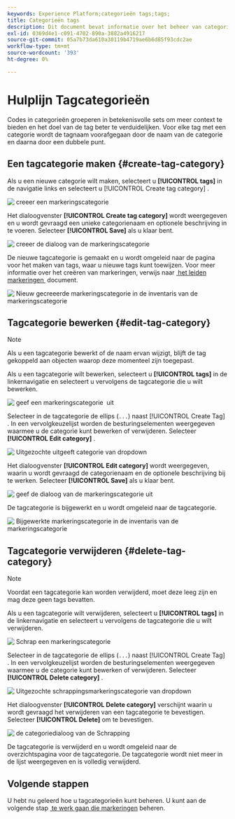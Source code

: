```yaml
---
keywords: Experience Platform;categorieën tags;tags;
title: Categorieën tags
description: Dit document bevat informatie over het beheer van categorieën van uniforme tags in Adobe Experience Cloud
exl-id: 0369d4e1-c091-4702-890a-3882a4916217
source-git-commit: 05a7b73da610a30119b4719ae6b6d85f93cdc2ae
workflow-type: tm+mt
source-wordcount: '393'
ht-degree: 0%

---
```


# Hulplijn Tagcategorieën

Codes in categorieën groeperen in betekenisvolle sets om meer context te bieden en het doel van de tag beter te verduidelijken. Voor elke tag met een categorie wordt de tagnaam voorafgegaan door de naam van de categorie en daarna door een dubbele punt.

## Een tagcategorie maken {#create-tag-category}

Als u een nieuwe categorie wilt maken, selecteert u **[!UICONTROL tags]** in de navigatie links en selecteert u [!UICONTROL Create tag category] .

![&#x200B; creeer een markeringscategorie &#x200B;](./images/create-tag-category.png)

Het dialoogvenster **[!UICONTROL Create tag category]** wordt weergegeven en u wordt gevraagd een unieke categorienaam en optionele beschrijving in te voeren. Selecteer **[!UICONTROL Save]** als u klaar bent.

![&#x200B; creeer de dialoog van de markeringscategorie &#x200B;](./images/create-tag-category-dialog.png)

De nieuwe tagcategorie is gemaakt en u wordt omgeleid naar de pagina voor het maken van tags, waar u nieuwe tags kunt toewijzen. Voor meer informatie over het creëren van markeringen, verwijs naar [&#x200B; het leiden markeringen &#x200B;](./managing-tags.md#create-a-tag-create-tag) document.

![&#x200B; Nieuw gecreeerde markeringscategorie in de inventaris van de markeringscategorie &#x200B;](./images/new-tag-cateogry-listed.png)

## Tagcategorie bewerken {#edit-tag-category}

>[!NOTE]
>
>Als u een tagcategorie bewerkt of de naam ervan wijzigt, blijft de tag gekoppeld aan objecten waarop deze momenteel zijn toegepast.

Als u een tagcategorie wilt bewerken, selecteert u **[!UICONTROL tags]** in de linkernavigatie en selecteert u vervolgens de tagcategorie die u wilt bewerken.

![&#x200B; geef een markeringscategorie &#x200B;](./images/edit-tag-category.png) uit

Selecteer in de tagcategorie de ellips (`...`) naast [!UICONTROL Create Tag] . In een vervolgkeuzelijst worden de besturingselementen weergegeven waarmee u de categorie kunt bewerken of verwijderen. Selecteer **[!UICONTROL Edit category]** .

![&#x200B; Uitgezochte uitgeeft categorie van dropdown &#x200B;](./images/select-edit-tag-category.png)

Het dialoogvenster **[!UICONTROL Edit category]** wordt weergegeven, waarin u wordt gevraagd de categorienaam en de optionele beschrijving bij te werken. Selecteer **[!UICONTROL Save]** als u klaar bent.

![&#x200B; geef de dialoog van de markeringscategorie uit &#x200B;](./images/edit-category-dialog.png)

De tagcategorie is bijgewerkt en u wordt omgeleid naar de tagcategorie.

![&#x200B; Bijgewerkte markeringscategorie in de inventaris van de markeringscategorie &#x200B;](./images/updated-tag-category.png)

## Tagcategorie verwijderen {#delete-tag-category}

>[!NOTE]
>
>Voordat een tagcategorie kan worden verwijderd, moet deze leeg zijn en mag deze geen tags bevatten.

Als u een tagcategorie wilt verwijderen, selecteert u **[!UICONTROL tags]** in de linkernavigatie en selecteert u vervolgens de tagcategorie die u wilt verwijderen.

![&#x200B; Schrap een markeringscategorie &#x200B;](./images/edit-tag-category.png)

Selecteer in de tagcategorie de ellips (`...`) naast [!UICONTROL Create Tag] . In een vervolgkeuzelijst worden de besturingselementen weergegeven waarmee u de categorie kunt bewerken of verwijderen. Selecteer **[!UICONTROL Delete category]** .

![&#x200B; Uitgezochte schrappingsmarkeringscategorie van dropdown &#x200B;](./images/select-delete-tag-category.png)

Het dialoogvenster **[!UICONTROL Delete category]** verschijnt waarin u wordt gevraagd het verwijderen van een tagcategorie te bevestigen. Selecteer **[!UICONTROL Delete]** om te bevestigen.

![&#x200B; de categoriedialoog van de Schrapping &#x200B;](./images/delete-category-dialog.png)

De tagcategorie is verwijderd en u wordt omgeleid naar de overzichtspagina voor de tagcategorie. De tagcategorie wordt niet meer in de lijst weergegeven en is volledig verwijderd.

## Volgende stappen

U hebt nu geleerd hoe u tagcategorieën kunt beheren. U kunt aan de volgende stap [&#x200B; te werk gaan die markeringen &#x200B;](./managing-tags.md) beheren.
